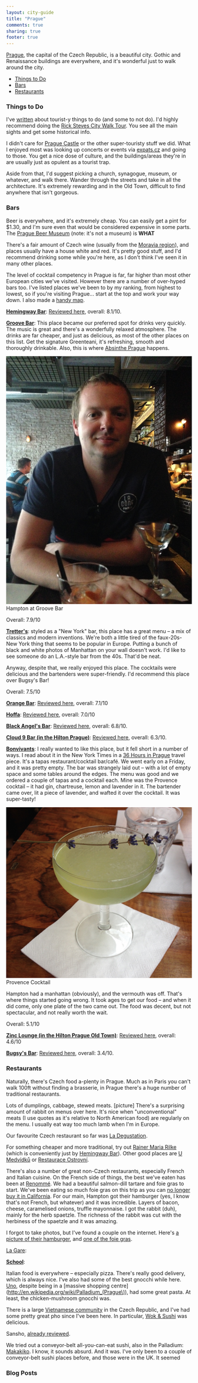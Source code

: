 ```yaml
---
layout: city-guide
title: "Prague"
comments: true
sharing: true
footer: true
---
```


[Prague](http://en.wikipedia.org/wiki/Prague), the capital of the Czech Republic, is a beautiful city. Gothic and Renaissance buildings are everywhere, and it's wonderful just to walk around the city.

- [Things to Do](#Things-to-Do)
- [Bars](#Bars)
- [Restaurants](#Restaurants)

<a name="Things-to-Do"></a>
### Things to Do

I've [written](/blog/2014/07/01/prague) about tourist-y things to do (and some to not do). I'd highly recommend doing the [Rick Steves City Walk Tour](https://www.ricksteves.com/watch-read-listen/audio/audio-tours/eastern-europe). You see all the main sights and get some historical info.

I didn't care for [Prague Castle](http://en.wikipedia.org/wiki/Prague_castle) or the other super-touristy stuff we did. What I enjoyed most was looking up concerts or events via [expats.cz](http://www.expats.cz/entertainment/) and going to those. You get a nice dose of culture, and the buildings/areas they're in are usually just as opulent as a tourist trap.

Aside from that, I'd suggest picking a church, synagogue, museum, or whatever, and walk there. Wander through the streets and take in all the architecture. It's extremely rewarding and in the Old Town, difficult to find anywhere that isn't gorgeous.

<a name="Bars"></a>
### Bars

Beer is everywhere, and it's extremely cheap. You can easily get a pint for $1.30, and I'm sure even that would be considered expensive in some parts. The [Prague Beer Museum](http://www.praguebeermuseum.com) (note: it's not a museum) is **WHAT**

There's a fair amount of Czech wine (usually from the [Moravia region](http://en.wikipedia.org/wiki/Moravia)), and places usually have a house white and red. It's pretty good stuff, and I'd recommend drinking some while you're here, as I don't think I've seen it in many other places.

The level of cocktail competency in Prague is far, far higher than most other European cities we've visited. However there are a number of over-hyped bars too. I've listed places we've been to by my ranking, from highest to lowest, so if you're visiting Prague... start at the top and work your way down. I also made a [handy map](https://mapsengine.google.com/map/edit?mid=zSa_dTkSRnX0.k-PlCRk2mXRs).

**[Hemingway Bar](http://www.hemingwaybar.cz/bar-prague/)**: [Reviewed here](/blog/2014/06/20/hemingway-bar-prague/), overall: 8.1/10.

**[Groove Bar](http://groovebar.cz/)**: This place became our preferred spot for drinks very quickly. The music is great and there's a wonderfully relaxed atmosphere. The drinks are far cheaper, and just as delicious, as most of the other places on this list. Get the signature Greenteani, it's refreshing, smooth and thoroughly drinkable. Also, this is where [Absinthe Prague](/blog/2014/07/11/absinthe-tasting-prague) happens.

<div class="img">
  <img src="/images/the-journey/prague/cocktails/groove-hampton.jpg">
  <div class="alt">Hampton at Groove Bar</div>
</div>

Overall: 7.9/10

**[Tretter's](http://www.tretters.cz/en/)**: styled as a "New York" bar, this place has a great menu – a mix of classics and modern inventions. We're both a little tired of the faux-20s-New York thing that seems to be popular in Europe. Putting a bunch of black and white photos of Manhattan on your wall doesn't work. I'd like to see someone do an L.A.-style bar from the 40s. That'd be neat.

Anyway, despite that, we really enjoyed this place. The cocktails were delicious and the bartenders were super-friendly. I'd recommend this place over Bugsy's Bar!

Overall: 7.5/10

**[Orange Bar](http://www.orangebar.cz/en/homepage.html)**: [Reviewed here](/blog/2014/07/23/orange-bar-prague), overall: 7.1/10

**[Hoffa](http://www.hoffa.cz/)**: [Reviewed here](/blog/2014/07/23/hoffa-prague), overall: 7.0/10

**[Black Angel's Bar](http://www.blackangelsbar.cz/)**: [Reviewed here](/blog/2014/07/17/black-angels-bar-prague), overall: 6.8/10.

**[Cloud 9 Bar (in the Hilton Prague)](http://cloud9.cz)**: [Reviewed here](/blog/2014/07/19/cloud-9-prague), overall: 6.3/10.

**[Bonvivants](http://www.tripadvisor.com/Restaurant_Review-g274707-d6375998-Reviews-BONVIVANT_s_CTC-Prague_Bohemia.html)**: I really wanted to like this place, but it fell short in a number of ways. I read about it in the New York Times in a [36 Hours in Prague](http://www.nytimes.com/2014/04/20/travel/36-hours-in-prague.html) travel piece. It's a tapas restaurant/cocktail bar/café. We went early on a Friday, and it was pretty empty. The bar was strangely laid out – with a lot of empty space and some tables around the edges. The menu was good and we ordered a couple of tapas and a cocktail each. Mine was the Provence cocktail – it had gin, chartreuse, lemon and lavender in it. The bartender came over, lit a piece of lavender, and wafted it over the cocktail. It was super-tasty!

<div class="img">
  <img src="/images/the-journey/prague/cocktails/bonvivants.jpg">
  <div class="alt">Provence Cocktail</div>
</div>

Hampton had a manhattan (obviously), and the vermouth was off. That's where things started going wrong. It took ages to get our food – and when it did come, only one plate of the two came out. The food was decent, but not spectacular, and not really worth the wait.

Overall: 5.1/10

**[Zinc Lounge (in the Hilton Prague Old Town)](http://www.hiltonpragueoldtown.com/loungebar-en.html)**: [Reviewed here](/blog/2014/07/21/zinc-loung-prague), overall: 4.6/10

**[Bugsy's Bar](http://www.bugsysbar.cz/)**: [Reviewed here](/blog/2014/07/17/bugsys-bar-prague), overall: 3.4/10.

<a name="Restaurants"></a>
### Restaurants

Naturally, there's Czech food a-plenty in Prague. Much as in Paris you can't walk 100ft without finding a brasserie, in Prague there's a huge number of traditional restaurants.

Lots of dumplings, cabbage, stewed meats. [picture] There's a surprising amount of rabbit on menus over here. It's nice when "unconventional" meats (I use quotes as it's relative to North American food) are regularly on the menu. I usually eat way too much lamb when I'm in Europe.

Our favourite Czech restaurant so far was [La Degustation]().

For something cheaper and more traditional, try out [Rainer Maria Rilke](http://www.rmrilke.cz/) (which is conveniently just by [Hemingway Bar](/blog/2014/06/20/hemingway-bar-prague)). Other good places are [U Medvídků](http://www.umedvidku.cz/index.php/en/) or [Restaurace Ostrovní](http://www.restauraceostrovni.cz/en/).

There's also a number of great non-Czech restaurants, especially French and Italian cuisine. On the French side of things, the best we've eaten has been at [Renommé](http://renomme.cz/). We had a beautiful salmon-dill tartare and foie gras to start. We've been eating so much foie gras on this trip as you can [no longer buy it in California](http://en.wikipedia.org/wiki/California_foie_gras_law). For our main, Hampton got their hamburger (yes, I know that's not French, but whatever) and it was incredible. Layers of bacon, cheese, caramelised onions, truffle mayonnaise. I got the rabbit (duh), mainly for the herb spaetzle. The richness of the rabbit was cut with the herbiness of the spaetzle and it was amazing.

I forgot to take photos, but I've found a couple on the internet. Here's [a picture of their hamburger](http://www.expats.cz/content_files/2765/palanda-2.jpg), and [one of the foie gras](http://www.praguepost.cz/pictures/1-20120125-11823-8100-pic.jpg).

[La Gare](http://www.brasserielagare.cz/):

**[School]()**:

Italian food is everywhere – especially pizza. There's really good delivery, which is always nice. I've also had some of the best gnocchi while here. [Uno](http://www.unorestaurant.cz/), despite being in a [massive shopping centre](http://en.wikipedia.org/wiki/Palladium_(Prague\)), had some great pasta. At least, the chicken-mushroom gnocchi was.

There is a large [Vietnamese community](http://en.wikipedia.org/wiki/Vietnamese_people_in_the_Czech_Republic) in the Czech Republic, and I've had some pretty great pho since I've been here. In particular, [Wok & Sushi](https://foursquare.com/v/wok--sushi/53839b8b498ebb8d532928ed) was delicious.

Sansho, [already reviewed](/blog/2014/07/15/sansho-prague).

We tried out a conveyor-belt all-you-can-eat sushi, also in the Palladium:
[Makakiko](http://www.makakiko.cz/enmain.php). I know, it sounds absurd. And it was. I've only been to a couple of conveyor-belt sushi places before, and those were in the UK. It seemed

### Blog Posts


